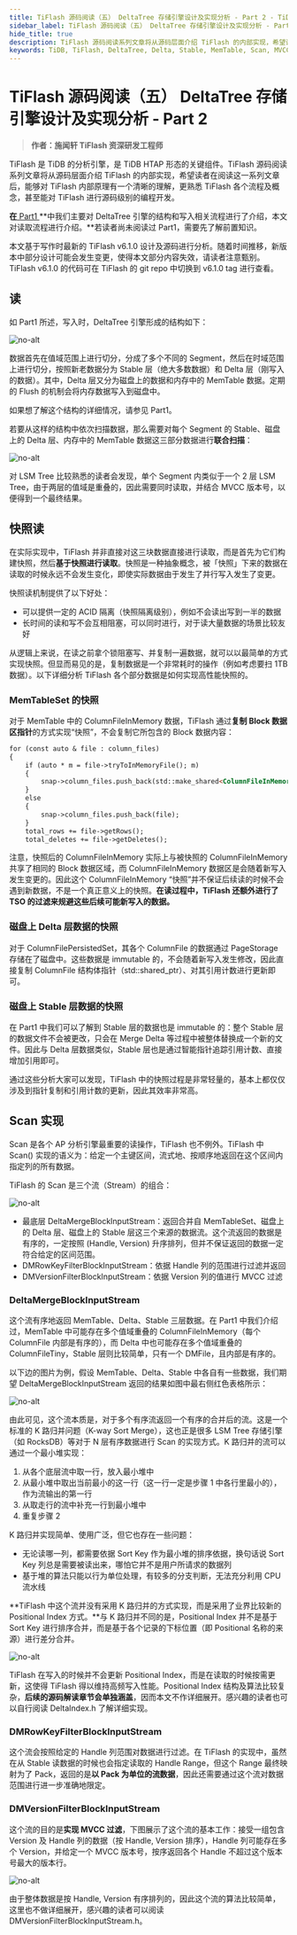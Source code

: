 ```yaml
---
title: TiFlash 源码阅读（五） DeltaTree 存储引擎设计及实现分析 - Part 2 - TiDB 社区技术月刊
sidebar_label: TiFlash 源码阅读（五） DeltaTree 存储引擎设计及实现分析 - Part 2
hide_title: true
description: TiFlash 源码阅读系列文章将从源码层面介绍 TiFlash 的内部实现，希望读者在阅读这一系列文章后，能够对 TiFlash 内部原理有一个清晰的理解，更熟悉 TiFlash 各个流程及概念，甚至能对 TiFlash 进行源码级别的编程开发。
keywords: TiDB, TiFlash, DeltaTree, Delta, Stable, MemTable, Scan, MVCC 
---
```


# TiFlash 源码阅读（五） DeltaTree 存储引擎设计及实现分析 - Part 2

>**作者：施闻轩 TiFlash 资深研发工程师**


TiFlash 是 TiDB 的分析引擎，是 TiDB HTAP 形态的关键组件。TiFlash 源码阅读系列文章将从源码层面介绍 TiFlash 的内部实现，希望读者在阅读这一系列文章后，能够对 TiFlash 内部原理有一个清晰的理解，更熟悉 TiFlash 各个流程及概念，甚至能对 TiFlash 进行源码级别的编程开发。

**在**[ Part1 ](https://tidb.net/blog/9cce4753) **中我们主要对 DeltaTree 引擎的结构和写入相关流程进行了介绍，本文对读取流程进行介绍。**若读者尚未阅读过 Part1，需要先了解前置知识。

本文基于写作时最新的 TiFlash v6.1.0 设计及源码进行分析。随着时间推移，新版本中部分设计可能会发生变更，使得本文部分内容失效，请读者注意甄别。TiFlash v6.1.0 的代码可在 TiFlash 的 git repo 中切换到 v6.1.0 tag 进行查看。



## 读

如 Part1 所述，写入时，DeltaTree 引擎形成的结构如下：

 ![no-alt](https://tidb-blog.oss-cn-beijing.aliyuncs.com/media/01-1658823281169.png) 



数据首先在值域范围上进行切分，分成了多个不同的 Segment，然后在时域范围上进行切分，按照新老数据分为 Stable 层（绝大多数数据）和 Delta 层（刚写入的数据）。其中，Delta 层又分为磁盘上的数据和内存中的 MemTable 数据。定期的 Flush 的机制会将内存数据写入到磁盘中。

如果想了解这个结构的详细情况，请参见 Part1。

若要从这样的结构中依次扫描数据，那么需要对每个 Segment 的 Stable、磁盘上的 Delta 层、内存中的 MemTable 数据这三部分数据进行**联合扫描**：

 ![no-alt](https://tidb-blog.oss-cn-beijing.aliyuncs.com/media/02-1658823313145.png) 

对 LSM Tree 比较熟悉的读者会发现，单个 Segment 内类似于一个 2 层 LSM Tree，由于两层的值域是重叠的，因此需要同时读取，并结合 MVCC 版本号，以便得到一个最终结果。



## 快照读

在实际实现中，TiFlash 并非直接对这三块数据直接进行读取，而是首先为它们构建快照，然后**基于快照进行读取**。快照是一种抽象概念，被「快照」下来的数据在读取的时候永远不会发生变化，即使实际数据由于发生了并行写入发生了变更。

快照读机制提供了以下好处：

- 可以提供一定的 ACID 隔离（快照隔离级别），例如不会读出写到一半的数据
- 长时间的读和写不会互相阻塞，可以同时进行，对于读大量数据的场景比较友好

从逻辑上来说，在读之前拿个锁阻塞写、并复制一遍数据，就可以以最简单的方式实现快照。但显而易见的是，复制数据是一个非常耗时的操作（例如考虑要扫 1TB 数据）。以下详细分析 TiFlash 各个部分数据是如何实现高性能快照的。



### MemTableSet 的快照

对于 MemTable 中的 ColumnFileInMemory 数据，TiFlash 通过**复制 Block 数据区指针**的方式实现“快照”，不会复制它所包含的 Block 数据内容：

```markdown
for (const auto & file : column_files)
{
    if (auto * m = file->tryToInMemoryFile(); m)
    {
        snap->column_files.push_back(std::make_shared<ColumnFileInMemory>(*m));
    }
    else
    {
        snap->column_files.push_back(file);
    }
    total_rows += file->getRows();
    total_deletes += file->getDeletes();
```

注意，快照后的 ColumnFileInMemory 实际上与被快照的 ColumnFileInMemory 共享了相同的 Block 数据区域，而 ColumnFileInMemory 数据区是会随着新写入发生变更的。因此这个 ColumnFileInMemory “快照”并不保证后续读的时候不会遇到新数据，不是一个真正意义上的快照。**在读过程中，TiFlash 还额外进行了 TSO 的过滤来规避这些后续可能新写入的数据。**



### 磁盘上 Delta 层数据的快照

对于 ColumnFilePersistedSet，其各个 ColumnFile 的数据通过 PageStorage 存储在了磁盘中。这些数据是 immutable 的，不会随着新写入发生修改，因此直接复制 ColumnFile 结构体指针（std::shared_ptr）、对其引用计数进行更新即可。



### 磁盘上 Stable 层数据的快照

在 Part1 中我们可以了解到 Stable 层的数据也是 immutable 的：整个 Stable 层的数据文件不会被更改，只会在 Merge Delta 等过程中被整体替换成一个新的文件。因此与 Delta 层数据类似，Stable 层也是通过智能指针追踪引用计数、直接增加引用即可。

通过这些分析大家可以发现，TiFlash 中的快照过程是非常轻量的，基本上都仅仅涉及到指针复制和引用计数的更新，因此其效率非常高。



## Scan 实现

Scan 是各个 AP 分析引擎最重要的读操作，TiFlash 也不例外。TiFlash 中 Scan() 实现的语义为：给定一个主键区间，流式地、按顺序地返回在这个区间内指定列的所有数据。

TiFlash 的 Scan 是三个流（Stream）的组合：

 ![no-alt](https://tidb-blog.oss-cn-beijing.aliyuncs.com/media/03-1658823463650.png) 

- 最底层 DeltaMergeBlockInputStream：返回合并自 MemTableSet、磁盘上的 Delta 层、磁盘上的 Stable 层这三个来源的数据流。这个流返回的数据是有序的，一定按照 (Handle, Version) 升序排列，但并不保证返回的数据一定符合给定的区间范围。
- DMRowKeyFilterBlockInputStream：依据 Handle 列的范围进行过滤并返回
- DMVersionFilterBlockInputStream：依据 Version 列的值进行 MVCC 过滤



### DeltaMergeBlockInputStream

这个流有序地返回 MemTable、Delta、Stable 三层数据。在 Part1 中我们介绍过，MemTable 中可能存在多个值域重叠的 ColumnFileInMemory（每个 ColumnFile 内部是有序的），而 Delta 中也可能存在多个值域重叠的 ColumnFileTiny，Stable 层则比较简单，只有一个 DMFile，且内部是有序的。

以下边的图片为例，假设 MemTable、Delta、Stable 中各自有一些数据，我们期望 DeltaMergeBlockInputStream 返回的结果如图中最右侧红色表格所示：

 ![no-alt](https://tidb-blog.oss-cn-beijing.aliyuncs.com/media/04-1658823721759.png) 

由此可见，这个流本质是，对于多个有序流返回一个有序的合并后的流。这是一个标准的 K 路归并问题（K-way Sort Merge），这也正是很多 LSM Tree 存储引擎（如 RocksDB）等对于 N 层有序数据进行 Scan 的实现方式。K 路归并的流可以通过一个最小堆实现：

1. 从各个底层流中取一行，放入最小堆中
2. 从最小堆中取出当前最小的这一行（这一行一定是步骤 1 中各行里最小的），作为流输出的第一行
3. 从取走行的流中补充一行到最小堆中
4. 重复步骤 2

K 路归并实现简单、使用广泛，但它也存在一些问题：

- 无论读哪一列，都需要依据 Sort Key 作为最小堆的排序依据，换句话说 Sort Key 列总是需要被读出来，哪怕它并不是用户所请求的数据列
- 基于堆的算法只能以行为单位处理，有较多的分支判断，无法充分利用 CPU 流水线

**TiFlash 中这个流并没有采用 K 路归并的方式实现，而是采用了业界比较新的 Positional Index 方式。**与 K 路归并不同的是，Positional Index 并不是基于 Sort Key 进行排序合并，而是基于各个记录的下标位置（即 Positional 名称的来源）进行差分合并。

 ![no-alt](https://tidb-blog.oss-cn-beijing.aliyuncs.com/media/05-1658823733633.png) 

TiFlash 在写入的时候并不会更新 Positional Index，而是在读取的时候按需更新，这使得 TiFlash 得以维持高频写入性能。Positional Index 结构及算法比较复杂，**后续的源码解读章节会单独涵盖**，因而本文不作详细展开。感兴趣的读者也可以自行阅读 DeltaIndex.h 了解详细实现。



### DMRowKeyFilterBlockInputStream

这个流会按照给定的 Handle 列范围对数据进行过滤。在 TiFlash 的实现中，虽然在从 Stable 读数据的时候也会指定读取的 Handle Range，但这个 Range 最终映射为了 Pack，返回的是**以 Pack 为单位的流数据**，因此还需要通过这个流对数据范围进行进一步准确地限定。



### DMVersionFilterBlockInputStream

这个流的目的是**实现 MVCC 过滤**，下图展示了这个流的基本工作：接受一组包含 Version 及 Handle 列的数据（按 Handle, Version 排序），Handle 列可能存在多个 Version，并给定一个 MVCC 版本号，按序返回各个 Handle 不超过这个版本号最大的版本行。

![no-alt](https://tidb-blog.oss-cn-beijing.aliyuncs.com/media/06-1658823821446.png) 

由于整体数据是按 Handle, Version 有序排列的，因此这个流的算法比较简单，这里也不做详细展开，感兴趣的读者可以阅读 DMVersionFilterBlockInputStream.h。